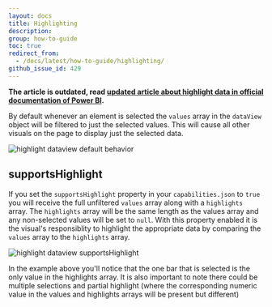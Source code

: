 ```yaml
---
layout: docs
title: Highlighting
description: 
group: how-to-guide
toc: true
redirect_from:
  - /docs/latest/how-to-guide/highlighting/
github_issue_id: 429
---
```


**The article is outdated, read [updated article about highlight data in official documentation of Power BI](https://docs.microsoft.com/en-us/power-bi/developer/visuals/highlight).**

By default whenever an element is selected the `values` array in the `dataView` object will be filtered to just the selected values. This will cause all other visuals on the page to display just the selected data.

![highlight dataview default behavior](../images/highlightDataView.png)

## supportsHighlight

If you set the `supportsHighlight` property in your `capabilities.json` to `true` you will receive the full unfiltered `values` array along with a `highlights` array. The `highlights` array will be the same length as the values array and any non-selected values will be set to `null`. With this property enabled it is the visual's responsiblity to highlight the appropriate data by comparing the `values` array to the `highlights` array.

![highlight dataview supportsHighlight](../images/highlightDataViewSupports.png)

In the example above you'll notice that the one bar that is selected is the only value in the highlights array. It is also important to note there could be multiple selections and partial highlight (where the corresponding numeric value in the values and highlights arrays will be present but different) 